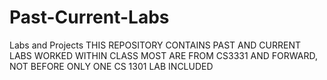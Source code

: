 # Past-Current-Labs
Labs and Projects
THIS REPOSITORY CONTAINS PAST AND CURRENT LABS WORKED WITHIN CLASS
MOST ARE FROM CS3331 AND FORWARD, NOT BEFORE ONLY ONE CS 1301 LAB INCLUDED
